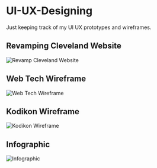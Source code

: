 # UI-UX-Designing
Just keeping track of my UI UX prototypes and wireframes.

## Revamping Cleveland Website
![Revamp Cleveland Website](https://github.com/YashaswiniIppili/UI-UX-Designing/assets/92773216/13da3fa9-b089-4337-87e2-88948040ea96)

## Web Tech Wireframe
![Web Tech Wireframe](https://github.com/YashaswiniIppili/UI-UX-Designing/assets/92773216/5724b17e-3fd6-40f0-8f08-7086dc483826)

## Kodikon Wireframe
![Kodikon Wireframe](https://github.com/YashaswiniIppili/UI-UX-Designing/assets/92773216/34830881-5cc4-45f4-b265-a99f0a512ca7)

## Infographic 
![Infographic](https://github.com/YashaswiniIppili/UI-UX-Designing/assets/92773216/9de89c94-cdc8-447c-b6fa-3cc66a230142)
